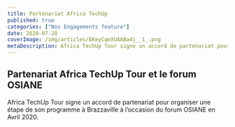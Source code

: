 ```yaml
---
title: Partenariat Africa TechUp
published: true
categories: ["Nos Engagements feature"]
date: 2020-07-28
coverImage: /img/articles/EKeyCqeXUAABa4j__1_.png
metaDescription: Africa TechUp Tour signe un accord de partenariat pour organiser une étape de son programme à Brazzaville à l’occasion du forum OSIANE en Avril 2020.
---
```


## Partenariat Africa TechUp Tour et le forum OSIANE

Africa TechUp Tour signe un accord de partenariat pour organiser une étape de son programme à Brazzaville à l’occasion du forum OSIANE en Avril 2020.


